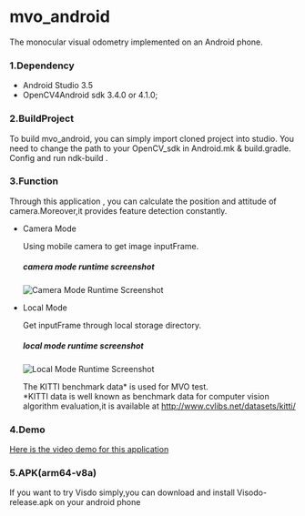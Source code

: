 # mvo_android
The monocular visual odometry implemented on an Android phone.
### 1.Dependency
* Android Studio 3.5
* OpenCV4Android sdk 3.4.0 or 4.1.0;

### 2.BuildProject
To build mvo_android, you can simply import cloned project into studio.
You need to change the path to your OpenCV_sdk in Android.mk & build.gradle. 
Config and run ndk-build . 

### 3.Function
Through this application , you can calculate the position and attitude of camera.Moreover,it provides feature detection constantly.

* Camera Mode

  Using mobile camera to get image inputFrame.
  ##### camera mode runtime screenshot
  ![Camera Mode Runtime Screenshot](http://7xqxgd.com1.z0.glb.clouddn.com/camrea_%E5%89%AF%E6%9C%AC.png)
* Local Mode

  Get inputFrame through local storage directory.
  ##### local mode runtime screenshot
  ![Local Mode Runtime Screenshot](http://7xqxgd.com1.z0.glb.clouddn.com/Screenshot_2016-06-06-18-17-52.png?imageView/2/w/619/q/90)
  
  The KITTI benchmark data* is used for MVO test.    
  *KITTI data is well known as benchmark data for computer vision algorithm evaluation,it
  is available at http://www.cvlibs.net/datasets/kitti/ 

### 4.Demo
  [Here is the video demo for this application](http://v.youku.com/v_show/id_XMTU5OTQ5Njk0NA==.html?x&sharefrom=android)
  
### 5.APK(arm64-v8a)
  If you want to try Visdo simply,you can download and install Visodo-release.apk on your android phone 

